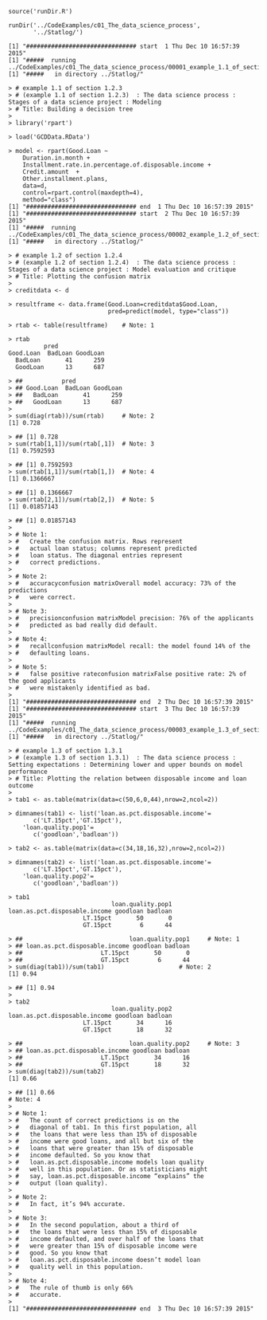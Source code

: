     source('runDir.R')

    runDir('../CodeExamples/c01_The_data_science_process',
           '../Statlog/')

    [1] "############################### start  1 Thu Dec 10 16:57:39 2015"
    [1] "#####  running  ../CodeExamples/c01_The_data_science_process/00001_example_1.1_of_section_1.2.3.R"
    [1] "#####   in directory ../Statlog/"

    > # example 1.1 of section 1.2.3 
    > # (example 1.1 of section 1.2.3)  : The data science process : Stages of a data science project : Modeling 
    > # Title: Building a decision tree 
    > 
    > library('rpart')

    > load('GCDData.RData')

    > model <- rpart(Good.Loan ~
        Duration.in.month +
        Installment.rate.in.percentage.of.disposable.income +
        Credit.amount  +
        Other.installment.plans,
        data=d,
        control=rpart.control(maxdepth=4),
        method="class")
    [1] "############################### end  1 Thu Dec 10 16:57:39 2015"
    [1] "############################### start  2 Thu Dec 10 16:57:39 2015"
    [1] "#####  running  ../CodeExamples/c01_The_data_science_process/00002_example_1.2_of_section_1.2.4.R"
    [1] "#####   in directory ../Statlog/"

    > # example 1.2 of section 1.2.4 
    > # (example 1.2 of section 1.2.4)  : The data science process : Stages of a data science project : Model evaluation and critique 
    > # Title: Plotting the confusion matrix 
    > 
    > creditdata <- d

    > resultframe <- data.frame(Good.Loan=creditdata$Good.Loan,
                                pred=predict(model, type="class"))

    > rtab <- table(resultframe)    # Note: 1 

    > rtab
              pred
    Good.Loan  BadLoan GoodLoan
      BadLoan       41      259
      GoodLoan      13      687

    > ##           pred
    > ## Good.Loan  BadLoan GoodLoan
    > ##   BadLoan       41      259
    > ##   GoodLoan      13      687
    > 
    > sum(diag(rtab))/sum(rtab)     # Note: 2 
    [1] 0.728

    > ## [1] 0.728
    > sum(rtab[1,1])/sum(rtab[,1])  # Note: 3 
    [1] 0.7592593

    > ## [1] 0.7592593
    > sum(rtab[1,1])/sum(rtab[1,])  # Note: 4 
    [1] 0.1366667

    > ## [1] 0.1366667
    > sum(rtab[2,1])/sum(rtab[2,])  # Note: 5 
    [1] 0.01857143

    > ## [1] 0.01857143
    > 
    > # Note 1: 
    > #   Create the confusion matrix. Rows represent 
    > #   actual loan status; columns represent predicted 
    > #   loan status. The diagonal entries represent 
    > #   correct predictions. 
    > 
    > # Note 2: 
    > #   accuracyconfusion matrixOverall model accuracy: 73% of the predictions 
    > #   were correct. 
    > 
    > # Note 3: 
    > #   precisionconfusion matrixModel precision: 76% of the applicants 
    > #   predicted as bad really did default. 
    > 
    > # Note 4: 
    > #   recallconfusion matrixModel recall: the model found 14% of the 
    > #   defaulting loans. 
    > 
    > # Note 5: 
    > #   false positive rateconfusion matrixFalse positive rate: 2% of the good applicants 
    > #   were mistakenly identified as bad. 
    > 
    [1] "############################### end  2 Thu Dec 10 16:57:39 2015"
    [1] "############################### start  3 Thu Dec 10 16:57:39 2015"
    [1] "#####  running  ../CodeExamples/c01_The_data_science_process/00003_example_1.3_of_section_1.3.1.R"
    [1] "#####   in directory ../Statlog/"

    > # example 1.3 of section 1.3.1 
    > # (example 1.3 of section 1.3.1)  : The data science process : Setting expectations : Determining lower and upper bounds on model performance 
    > # Title: Plotting the relation between disposable income and loan outcome 
    > 
    > tab1 <- as.table(matrix(data=c(50,6,0,44),nrow=2,ncol=2))

    > dimnames(tab1) <- list('loan.as.pct.disposable.income'=
           c('LT.15pct','GT.15pct'),
        'loan.quality.pop1'=
           c('goodloan','badloan'))

    > tab2 <- as.table(matrix(data=c(34,18,16,32),nrow=2,ncol=2))

    > dimnames(tab2) <- list('loan.as.pct.disposable.income'=
           c('LT.15pct','GT.15pct'),
        'loan.quality.pop2'=
           c('goodloan','badloan'))

    > tab1
                                 loan.quality.pop1
    loan.as.pct.disposable.income goodloan badloan
                         LT.15pct       50       0
                         GT.15pct        6      44

    > ##                              loan.quality.pop1     # Note: 1 
    > ## loan.as.pct.disposable.income goodloan badloan
    > ##                      LT.15pct       50       0
    > ##                      GT.15pct        6      44
    > sum(diag(tab1))/sum(tab1)                     # Note: 2 
    [1] 0.94

    > ## [1] 0.94
    > 
    > tab2
                                 loan.quality.pop2
    loan.as.pct.disposable.income goodloan badloan
                         LT.15pct       34      16
                         GT.15pct       18      32

    > ##                              loan.quality.pop2     # Note: 3 
    > ## loan.as.pct.disposable.income goodloan badloan
    > ##                      LT.15pct       34      16
    > ##                      GT.15pct       18      32
    > sum(diag(tab2))/sum(tab2)
    [1] 0.66

    > ## [1] 0.66                                                           # Note: 4
    > 
    > # Note 1: 
    > #   The count of correct predictions is on the 
    > #   diagonal of tab1. In this first population, all 
    > #   the loans that were less than 15% of disposable 
    > #   income were good loans, and all but six of the 
    > #   loans that were greater than 15% of disposable 
    > #   income defaulted. So you know that 
    > #   loan.as.pct.disposable.income models loan quality 
    > #   well in this population. Or as statisticians might 
    > #   say, loan.as.pct.disposable.income “explains” the 
    > #   output (loan quality). 
    > 
    > # Note 2: 
    > #   In fact, it’s 94% accurate. 
    > 
    > # Note 3: 
    > #   In the second population, about a third of 
    > #   the loans that were less than 15% of disposable 
    > #   income defaulted, and over half of the loans that 
    > #   were greater than 15% of disposable income were 
    > #   good. So you know that 
    > #   loan.as.pct.disposable.income doesn’t model loan 
    > #   quality well in this population. 
    > 
    > # Note 4: 
    > #   The rule of thumb is only 66% 
    > #   accurate. 
    > 
    [1] "############################### end  3 Thu Dec 10 16:57:39 2015"
